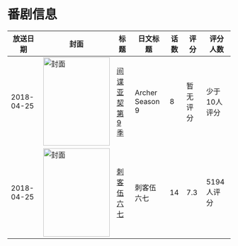 # 番剧信息

|放送日期|封面|标题|日文标题|话数|评分|评分人数|
|---|---|---|---|---|---|---|
|2018-04-25|<img src="https://lain.bgm.tv/pic/cover/c/08/d8/247562_6fMcL.jpg" alt="封面" style="width:150px;height:200px;object-fit:cover;">|[间谍亚契 第9季](https://bangumi.tv/subject/247562)|Archer Season 9|8|暂无评分|少于10人评分|
|2018-04-25|<img src="https://lain.bgm.tv/pic/cover/c/35/fa/244008_Y34Qh.jpg" alt="封面" style="width:150px;height:200px;object-fit:cover;">|[刺客伍六七](https://bangumi.tv/subject/244008)|刺客伍六七|14|7.3|5194人评分|
